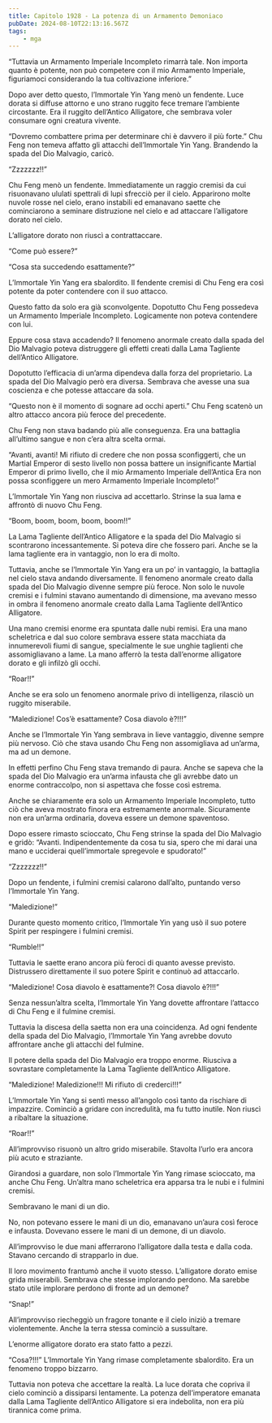 ```yaml
---
title: Capitolo 1928 - La potenza di un Armamento Demoniaco
pubDate: 2024-08-10T22:13:16.567Z
tags:
    - mga
---
```



“Tuttavia un Armamento Imperiale Incompleto rimarrà tale. Non importa quanto è potente, non può competere con il mio Armamento Imperiale, figuriamoci considerando la tua coltivazione inferiore.”


Dopo aver detto questo, l’Immortale Yin Yang menò un fendente. Luce dorata si diffuse attorno e uno strano ruggito fece tremare l’ambiente circostante. Era il ruggito dell’Antico Alligatore, che sembrava voler consumare ogni creatura vivente.

“Dovremo combattere prima per determinare chi è davvero il più forte.” Chu Feng non temeva affatto gli attacchi dell’Immortale Yin Yang. Brandendo la spada del Dio Malvagio, caricò.

“Zzzzzzz!!”


Chu Feng menò un fendente. Immediatamente un raggio cremisi da cui risuonavano ululati spettrali di lupi sfrecciò per il cielo. Apparirono molte nuvole rosse nel cielo, erano instabili ed emanavano saette che cominciarono a seminare distruzione nel cielo e ad attaccare l’alligatore dorato nel cielo.


L’alligatore dorato non riuscì a contrattaccare.


“Come può essere?”


“Cosa sta succedendo esattamente?”

L’Immortale Yin Yang era sbalordito. Il fendente cremisi di Chu Feng era così potente da poter contendere con il suo attacco.


Questo fatto da solo era già sconvolgente. Dopotutto Chu Feng possedeva un Armamento Imperiale Incompleto. Logicamente non poteva contendere con lui.


Eppure cosa stava accadendo? Il fenomeno anormale creato dalla spada del Dio Malvagio poteva distruggere gli effetti creati dalla Lama Tagliente dell’Antico Alligatore.


Dopotutto l’efficacia di un’arma dipendeva dalla forza del proprietario. La spada del Dio Malvagio però era diversa. Sembrava che avesse una sua coscienza e che potesse attaccare da sola.


“Questo non è il momento di sognare ad occhi aperti.” Chu Feng scatenò un altro attacco ancora più feroce del precedente.


Chu Feng non stava badando più alle conseguenza. Era una battaglia all’ultimo sangue e non c’era altra scelta ormai.

“Avanti, avanti! Mi rifiuto di credere che non possa sconfiggerti, che un Martial Emperor di sesto livello non possa battere un insignificante Martial Emperor di primo livello, che il mio Armamento Imperiale dell’Antica Era non possa sconfiggere un mero Armamento Imperiale Incompleto!”


L’Immortale Yin Yang non riusciva ad accettarlo. Strinse la sua lama e affrontò di nuovo Chu Feng.

“Boom, boom, boom, boom, boom!!”


La Lama Tagliente dell’Antico Alligatore e la spada del Dio Malvagio si scontrarono incessantemente. Si poteva dire che fossero pari. Anche se la lama tagliente era in vantaggio, non lo era di molto.


Tuttavia, anche se l’Immortale Yin Yang era un po’ in vantaggio, la battaglia nel cielo stava andando diversamente. Il fenomeno anormale creato dalla spada del Dio Malvagio divenne sempre più feroce. Non solo le nuvole cremisi e i fulmini stavano aumentando di dimensione, ma avevano messo in ombra il fenomeno anormale creato dalla Lama Tagliente dell’Antico Alligatore.


Una mano cremisi enorme era spuntata dalle nubi remisi. Era una mano scheletrica e dal suo colore sembrava essere stata macchiata da innumerevoli fiumi di sangue, specialmente le sue unghie taglienti che assomigliavano a lame. La mano afferrò la testa dall’enorme alligatore dorato e gli infilzò gli occhi.


“Roar!!”


Anche se era solo un fenomeno anormale privo di intelligenza, rilasciò un ruggito miserabile.

“Maledizione! Cos’è esattamente? Cosa diavolo è?!!!”


Anche se l’Immortale Yin Yang sembrava in lieve vantaggio, divenne sempre più nervoso. Ciò che stava usando Chu Feng non assomigliava ad un’arma, ma ad un demone.


In effetti perfino Chu Feng stava tremando di paura. Anche se sapeva che la spada del Dio Malvagio era un’arma infausta che gli avrebbe dato un enorme contraccolpo, non si aspettava che fosse così estrema.


Anche se chiaramente era solo un Armamento Imperiale Incompleto, tutto ciò che aveva mostrato finora era estremamente anormale. Sicuramente non era un’arma ordinaria, doveva essere un demone spaventoso.


Dopo essere rimasto scioccato, Chu Feng strinse la spada del Dio Malvagio e gridò: “Avanti. Indipendentemente da cosa tu sia, spero che mi darai una mano e ucciderai quell’immortale spregevole e spudorato!”


“Zzzzzzz!!”


Dopo un fendente, i fulmini cremisi calarono dall’alto, puntando verso l’Immortale Yin Yang.


“Maledizione!”


Durante questo momento critico, l’Immortale Yin yang usò il suo potere Spirit per respingere i fulmini cremisi.


“Rumble!!”


Tuttavia le saette erano ancora più feroci di quanto avesse previsto. Distrussero direttamente il suo potere Spirit e continuò ad attaccarlo.

“Maledizione! Cosa diavolo è esattamente?! Cosa diavolo è?!!!”


Senza nessun’altra scelta, l’Immortale Yin Yang dovette affrontare l’attacco di Chu Feng e il fulmine cremisi.


Tuttavia la discesa della saetta non era una coincidenza. Ad ogni fendente della spada del Dio Malvagio, l’Immortale Yin Yang avrebbe dovuto affrontare anche gli attacchi del fulmine.


Il potere della spada del Dio Malvagio era troppo enorme. Riusciva a sovrastare completamente la Lama Tagliente dell’Antico Alligatore.

“Maledizione! Maledizione!!! Mi rifiuto di crederci!!!”


L’Immortale Yin Yang si sentì messo all’angolo così tanto da rischiare di impazzire. Cominciò a gridare con incredulità, ma fu tutto inutile. Non riuscì a ribaltare la situazione.


“Roar!!”


All’improvviso risuonò un altro grido miserabile. Stavolta l’urlo era ancora più acuto e straziante.


Girandosi a guardare, non solo l’Immortale Yin Yang rimase scioccato, ma anche Chu Feng. Un’altra mano scheletrica era apparsa tra le nubi e i fulmini cremisi.


Sembravano le mani di un dio.


No, non potevano essere le mani di un dio, emanavano un’aura così feroce e infausta. Dovevano essere le mani di un demone, di un diavolo.


All’improvviso le due mani afferrarono l’alligatore dalla testa e dalla coda. Stavano cercando di strapparlo in due.


Il loro movimento frantumò anche il vuoto stesso. L’alligatore dorato emise grida miserabili. Sembrava che stesse implorando perdono. Ma sarebbe stato utile implorare perdono di fronte ad un demone?

“Snap!”


All’improvviso riecheggiò un fragore tonante e il cielo iniziò a tremare violentemente. Anche la terra stessa cominciò a sussultare.


L’enorme alligatore dorato era stato fatto a pezzi.


“Cosa?!!!” L’Immortale Yin Yang rimase completamente sbalordito. Era un fenomeno troppo bizzarro.


Tuttavia non poteva che accettare la realtà. La luce dorata che copriva il cielo cominciò a dissiparsi lentamente. La potenza dell’imperatore emanata dalla Lama Tagliente dell’Antico Alligatore si era indebolita, non era più tirannica come prima.





